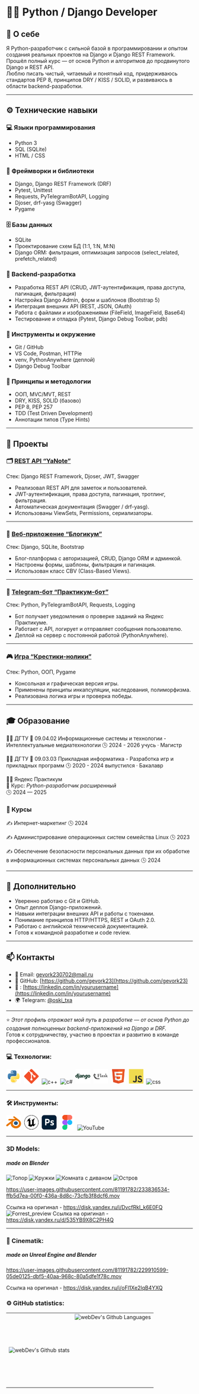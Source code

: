 # 🧑‍💻 Python / Django Developer

## 👋 О себе
Я Python-разработчик с сильной базой в программировании и опытом создания реальных проектов на Django и Django REST Framework.  
Прошёл полный курс — от основ Python и алгоритмов до продвинутого Django и REST API.  
Люблю писать чистый, читаемый и понятный код, придерживаюсь стандартов PEP 8, принципов DRY / KISS / SOLID, и развиваюсь в области backend-разработки.

---

## ⚙️ Технические навыки

### 💻 Языки программирования
- Python 3
- SQL (SQLite)  
- HTML / CSS

### 🧱 Фреймворки и библиотеки
- Django, Django REST Framework (DRF)  
- Pytest, Unittest  
- Requests, PyTelegramBotAPI, Logging  
- Djoser, drf-yasg (Swagger)  
- Pygame  

### 🗄️ Базы данных
- SQLite
- Проектирование схем БД (1:1, 1:N, M:N)
- Django ORM: фильтрация, оптимизация запросов (select_related, prefetch_related)

### 🧠 Backend-разработка
- Разработка REST API (CRUD, JWT-аутентификация, права доступа, пагинация, фильтрация)
- Настройка Django Admin, форм и шаблонов (Bootstrap 5)
- Интеграция внешних API (REST, JSON, OAuth)
- Работа с файлами и изображениями (FileField, ImageField, Base64)
- Тестирование и отладка (Pytest, Django Debug Toolbar, pdb)

### 🧰 Инструменты и окружение
- Git / GitHub
- VS Code, Postman, HTTPie
- venv, PythonAnywhere (деплой)
- Django Debug Toolbar

### 🧩 Принципы и методологии
- ООП, MVC/MVT, REST
- DRY, KISS, SOLID (базово)
- PEP 8, PEP 257
- TDD (Test Driven Development)
- Аннотации типов (Type Hints)

---

## 🚀 Проекты

### 🗂 [REST API “YaNote”](#)
Стек: Django REST Framework, Djoser, JWT, Swagger  
- Реализовал REST API для заметок и пользователей.  
- JWT-аутентификация, права доступа, пагинация, тротлинг, фильтрация.  
- Автоматическая документация (Swagger / drf-yasg).  
- Использованы ViewSets, Permissions, сериализаторы.

---

### 📰 [Веб-приложение “Блогикум”](#)
Стек: Django, SQLite, Bootstrap  
- Блог-платформа с авторизацией, CRUD, Django ORM и админкой.  
- Настроены формы, шаблоны, фильтрация и пагинация.  
- Использован класс CBV (Class-Based Views).

---

### 🤖 [Telegram-бот “Практикум-бот”](#)
Стек: Python, PyTelegramBotAPI, Requests, Logging  
- Бот получает уведомления о проверке заданий на Яндекс Практикуме.  
- Работает с API, логирует и отправляет сообщения пользователю.  
- Деплой на сервер с постоянной работой (PythonAnywhere).

---

### 🎮 [Игра “Крестики-нолики”](#)
Стек: Python, ООП, Pygame  
- Консольная и графическая версия игры.  
- Применены принципы инкапсуляции, наследования, полиморфизма.  
- Реализована логика игры и проверка победы.

---

## 🎓 Образование
👨‍🎓 ДГТУ
📘 09.04.02 Информационные системы и технологии - Интеллектуальные медиатехнологии
🕓 2024 - 2026 учусь · Магистр

👨‍🎓 ДГТУ
📘 09.03.03 Прикладная информатика - Разработка игр и прикладных программ
🕓 2020 - 2024 выпустился · Бакалавр

👨‍🎓 Яндекс Практикум  
📘 Курс: *Python-разработчик расширенный*  
🕓 2024 — 2025

### 📔 Курсы
✍️ Интернет-маркетинг
🕓 2024

✍️ Администрирование операционных систем семейства Linux
🕓 2023

✍️ Обеспечение безопасности персональных данных при их обработке в информационных системах персональных данных
🕓 2024

---

## 🧠 Дополнительно

- Уверенно работаю с Git и GitHub.  
- Опыт деплоя Django-приложений.  
- Навыки интеграции внешних API и работы с токенами.  
- Понимание принципов HTTP/HTTPS, REST и OAuth 2.0.  
- Работаю с английской технической документацией.  
- Готов к командной разработке и code review.  

---

## 📫 Контакты

- 📧 Email: [gevork230702@mail.ru](mailto:gevork230702@mail.ru)  
- 💼 GitHub: [https://github.com/gevork23](https://github.com/gevork23)  
- 🔗  : [https://linkedin.com/in/yourusername](https://linkedin.com/in/yourusername)  
- 🌍 Telegram: [@oski_txa](https://t.me/@ski_txa)

---

⭐ *Этот профиль отражает мой путь в разработке — от основ Python до создания полноценных backend-приложений на Django и DRF.*  
Готов к сотрудничеству, участию в проектах и развитию в команде профессионалов.



### 💻 Технологии:
<div>
  <img src="https://github.com/devicons/devicon/blob/master/icons/python/python-original.svg" title="python" alt="python" width="40" height="40"/>&nbsp
  <img src="https://github.com/devicons/devicon/blob/master/icons/git/git-original.svg" title="git" alt="git" width="40" height="40"/>&nbsp
  <img src="https://static10.tgstat.ru/channels/_0/33/33acf54289c9267408370fcd8e7a6fe4.jpg" title="c++" alt="c++" width="40" height="40"/>&nbsp
  <img src="https://www.seekpng.com/png/full/65-652129_soundwave-analytics-limited-logo.png" title="c#" alt="c#" width="40" height="40"/>&nbsp
  <img src="https://github.com/devicons/devicon/blob/master/icons/django/django-plain-wordmark.svg" alt="django" width="40" height="40"/>&nbsp
  <img src="https://github.com/devicons/devicon/blob/master/icons/flask/flask-original-wordmark.svg" alt="flask" width="40" height="40"/>&nbsp
  <img src="https://github.com/devicons/devicon/blob/master/icons/html5/html5-original.svg" alt="html5" width="40" height="40"/>&nbsp
  <img src="https://github.com/devicons/devicon/blob/master/icons/javascript/javascript-original.svg" alt="javascript" width="40" height="40"/>&nbsp
  <img src="https://luxe-host.ru/wp-content/uploads/3/1/6/316df50bcf36dccbe19dd219abf85b16.png" title="css" alt="css" width="40" height="40"/>&nbsp
</div>

---

### 🛠 Инструменты:

<div>
  <img src="https://github.com/devicons/devicon/blob/master/icons/blender/blender-original.svg" title="blender" alt="blender" width="40" height="40"/>&nbsp
  <img src="https://github.com/devicons/devicon/blob/master/icons/unrealengine/unrealengine-original.svg" title="nrealegine" alt="unrealengine" width="40" height="40"/>&nbsp;
  <img src="https://github.com/devicons/devicon/blob/master/icons/photoshop/photoshop-plain.svg" title="photoshop" alt="photoshop" width="40" height="40"/>&nbsp;
  <img src="https://github.com/devicons/devicon/blob/master/icons/figma/figma-original.svg" title="figma" alt="figma" width="40" height="40"/>&nbsp;
  <img src="https://upload.wikimedia.org/wikipedia/commons/9/9e/YouTube_Logo_%282013-2017%29.svg" title="YouTube" alt="YouTube" width="40" height="40"/>&nbsp;
</div>

---

### 3D Models:
##### made on Blender

![Топор](https://user-images.githubusercontent.com/81191782/230036615-7ca6a596-ea99-4571-b9ee-631545a2b60f.png)
![Кружки](https://user-images.githubusercontent.com/81191782/230036659-d04c849a-ff52-417b-aa06-fccdd98a8ced.png)
![Комната с диваном](https://user-images.githubusercontent.com/81191782/230038529-64c2fa23-8fb8-4877-a8eb-a65bb27812bb.png)
![Остров](https://user-images.githubusercontent.com/81191782/230036689-260abc37-0771-4c58-9331-373499edc0b6.png)

https://user-images.githubusercontent.com/81191782/233836534-ffb5d7ea-00f0-436a-8d8c-73cfb3f8dcf6.mov

Ссылка на оригинал - https://disk.yandex.ru/i/DvcfRkI_k6E0FQ
![Forrest_preview](https://user-images.githubusercontent.com/81191782/233836217-2417ba7a-5a1d-494c-884a-3264875ce1a6.png)
Ссылка на оригинал - https://disk.yandex.ru/d/535YB9X8C2PH4Q

---

### 🎥 Cinematik:
##### made on Unreal Engine and Blender

https://user-images.githubusercontent.com/81191782/229910599-05de0125-dbf5-40aa-968c-80a5dfe1f78c.mov

Ссылка на оригинал - https://disk.yandex.ru/i/oFl1Xe2lqB4YXQ

### ⚙️ GitHub statistics:

<table>
  <tr>
    <td>
      <img align="left" src="http://github-readme-streak-stats.herokuapp.com?user=Gevork23&theme=dark&background=000000" alt="webDev's Github stats" />
    </td>
    <td>
      <img height="195px" align="right" alt="webDev's Github Languages" src="https://github-readme-stats-sigma-five.vercel.app/api/top-langs/?username=Gevork23&layout=compact&theme=vision-friendly-dark" />
    </td>
  </tr>
</table>
